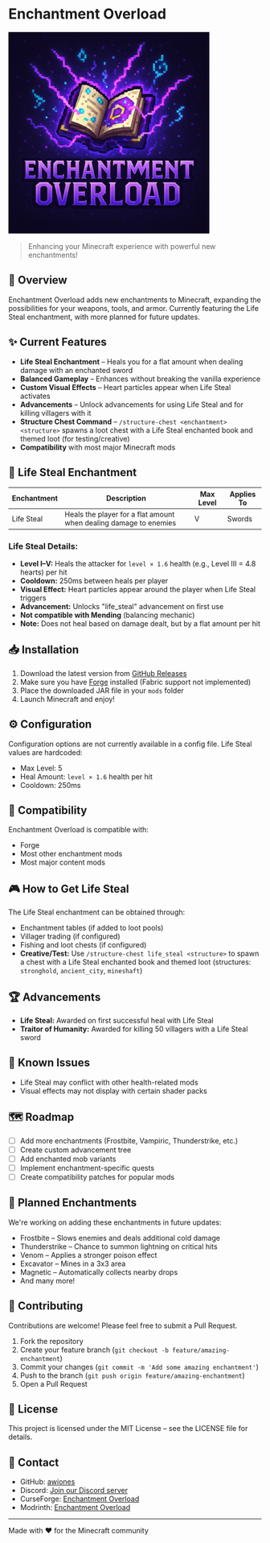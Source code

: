 # Enchantment Overload

<img src="src/main/resources/assets/enchantmentoverload/images/logo.png" alt="Enchantment Overload Logo" width="400"/>

> Enhancing your Minecraft experience with powerful new enchantments!

## 📖 Overview

Enchantment Overload adds new enchantments to Minecraft, expanding the possibilities for your weapons, tools, and armor. Currently featuring the Life Steal enchantment, with more planned for future updates.

## ✨ Current Features

- **Life Steal Enchantment** – Heals you for a flat amount when dealing damage with an enchanted sword
- **Balanced Gameplay** – Enhances without breaking the vanilla experience
- **Custom Visual Effects** – Heart particles appear when Life Steal activates
- **Advancements** – Unlock advancements for using Life Steal and for killing villagers with it
- **Structure Chest Command** – `/structure-chest <enchantment> <structure>` spawns a loot chest with a Life Steal enchanted book and themed loot (for testing/creative)
- **Compatibility** with most major Minecraft mods

## 🔮 Life Steal Enchantment

| Enchantment | Description                                                       | Max Level | Applies To |
| ----------- | ----------------------------------------------------------------- | --------- | ---------- |
| Life Steal  | Heals the player for a flat amount when dealing damage to enemies | V         | Swords     |

### Life Steal Details:

- **Level I–V:** Heals the attacker for `level × 1.6` health (e.g., Level III = 4.8 hearts) per hit
- **Cooldown:** 250ms between heals per player
- **Visual Effect:** Heart particles appear around the player when Life Steal triggers
- **Advancement:** Unlocks "life_steal" advancement on first use
- **Not compatible with Mending** (balancing mechanic)
- **Note:** Does not heal based on damage dealt, but by a flat amount per hit

## 📥 Installation

1. Download the latest version from [GitHub Releases](https://github.com/awiones/Enchantment-Overload/releases)
2. Make sure you have [Forge](https://files.minecraftforge.net/) installed (Fabric support not implemented)
3. Place the downloaded JAR file in your `mods` folder
4. Launch Minecraft and enjoy!

## ⚙️ Configuration

Configuration options are not currently available in a config file. Life Steal values are hardcoded:

- Max Level: 5
- Heal Amount: `level × 1.6` health per hit
- Cooldown: 250ms

## 🔄 Compatibility

Enchantment Overload is compatible with:

- Forge
- Most other enchantment mods
- Most major content mods

## 🎮 How to Get Life Steal

The Life Steal enchantment can be obtained through:

- Enchantment tables (if added to loot pools)
- Villager trading (if configured)
- Fishing and loot chests (if configured)
- **Creative/Test:** Use `/structure-chest life_steal <structure>` to spawn a chest with a Life Steal enchanted book and themed loot (structures: `stronghold`, `ancient_city`, `mineshaft`)

## 🏆 Advancements

- **Life Steal:** Awarded on first successful heal with Life Steal
- **Traitor of Humanity:** Awarded for killing 50 villagers with a Life Steal sword

## 🐛 Known Issues

- Life Steal may conflict with other health-related mods
- Visual effects may not display with certain shader packs

## 🗺️ Roadmap

- [ ] Add more enchantments (Frostbite, Vampiric, Thunderstrike, etc.)
- [ ] Create custom advancement tree
- [ ] Add enchanted mob variants
- [ ] Implement enchantment-specific quests
- [ ] Create compatibility patches for popular mods

## 💎 Planned Enchantments

We're working on adding these enchantments in future updates:

- Frostbite – Slows enemies and deals additional cold damage
- Thunderstrike – Chance to summon lightning on critical hits
- Venom – Applies a stronger poison effect
- Excavator – Mines in a 3x3 area
- Magnetic – Automatically collects nearby drops
- And many more!

## 🤝 Contributing

Contributions are welcome! Please feel free to submit a Pull Request.

1. Fork the repository
2. Create your feature branch (`git checkout -b feature/amazing-enchantment`)
3. Commit your changes (`git commit -m 'Add some amazing enchantment'`)
4. Push to the branch (`git push origin feature/amazing-enchantment`)
5. Open a Pull Request

## 📜 License

This project is licensed under the MIT License – see the LICENSE file for details.

## 💬 Contact

- GitHub: [awiones](https://github.com/awiones)
- Discord: [Join our Discord server](https://discord.gg/enchantmentoverload)
- CurseForge: [Enchantment Overload](https://www.curseforge.com/minecraft/mc-mods/enchantment-overload)
- Modrinth: [Enchantment Overload](https://modrinth.com/mod/enchantment-overload)

---

Made with ❤️ for the Minecraft community
